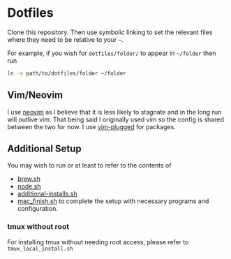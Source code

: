 # Dotfiles

Clone this repository. Then use symbolic linking to set the relevant files where
they need to be relative to your `~`.

For example, if you wish for `dotfiles/folder/` to appear in `~/folder` then run

```bash
ln -s path/to/dotfiles/folder ~/folder
```

## Vim/Neovim

I use [neovim](https://neovim.io/) as I believe that it is less likely to
stagnate and in the long run will outlive vim. That being said I originally used
vim so the config is shared between the two for now. I use
[vim-plugged](https://github.com/junegunn/vim-plug) for packages.

## Additional Setup

You may wish to run or at least to refer to the contents of

- [brew.sh](brew.sh)
- [node.sh](node.sh)
- [additional-installs.sh](additional-installs.sh)
- [mac_finish.sh](mac_finish.sh) to complete the setup with necessary programs
  and configuration.

### tmux without root

For installing tmux without needing root access, please refer to
`tmux_local_install.sh`
